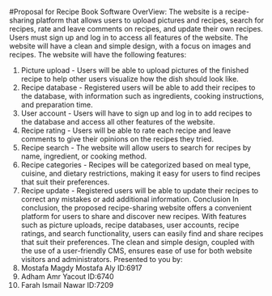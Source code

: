 #Proposal for Recipe Book Software
OverView:
The website is a recipe-sharing platform that allows users to upload pictures and
recipes, search for recipes, rate and leave comments on recipes, and update their
own recipes. Users must sign up and log in to access all features of the website. The
website will have a clean and simple design, with a focus on images and recipes.
The website will have the following features:
1. Picture upload - Users will be able to upload pictures of the finished recipe
to help other users visualize how the dish should look like.
2. Recipe database - Registered users will be able to add their recipes to the
database, with information such as ingredients, cooking instructions, and
preparation time.
3. User account - Users will have to sign up and log in to add recipes to the
database and access all other features of the website.
4. Recipe rating - Users will be able to rate each recipe and leave comments to
give their opinions on the recipes they tried.
5. Recipe search - The website will allow users to search for recipes by name,
ingredient, or cooking method.
6. Recipe categories - Recipes will be categorized based on meal type, cuisine,
and dietary restrictions, making it easy for users to find recipes that suit their
preferences.
7. Recipe update - Registered users will be able to update their recipes to
correct any mistakes or add additional information.
Conclusion
In conclusion, the proposed recipe-sharing website offers a convenient
platform for users to share and discover new recipes. With features such as picture
uploads, recipe databases, user accounts, recipe ratings, and search functionality,
users can easily find and share recipes that suit their preferences. The clean and
simple design, coupled with the use of a user-friendly CMS, ensures ease of use for
both website visitors and administrators. 
Presented to you by:
1. Mostafa Magdy Mostafa Aly ID:6917
2. Adham Amr Yacout ID:6740
3. Farah Ismail Nawar ID:7209

